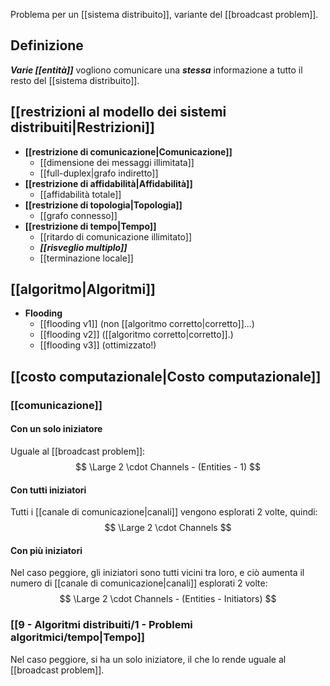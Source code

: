 Problema per un [[sistema distribuito]], variante del [[broadcast problem]].

## Definizione

***Varie [[entità]]*** vogliono comunicare una ***stessa*** informazione a tutto il resto del [[sistema distribuito]].

## [[restrizioni al modello dei sistemi distribuiti|Restrizioni]]

- **[[restrizione di comunicazione|Comunicazione]]**
	- [[dimensione dei messaggi illimitata]]
	- [[full-duplex|grafo indiretto]]
- **[[restrizione di affidabilità|Affidabilità]]**
	- [[affidabilità totale]]
- **[[restrizione di topologia|Topologia]]**
	- [[grafo connesso]]
- **[[restrizione di tempo|Tempo]]**
	- [[ritardo di comunicazione illimitato]]
	- ***[[risveglio multiplo]]***
	- [[terminazione locale]]

## [[algoritmo|Algoritmi]]

- **Flooding**
	- [[flooding v1]] (non [[algoritmo corretto|corretto]]...)
	- [[flooding v2]] ([[algoritmo corretto|corretto]].)
	- [[flooding v3]] (ottimizzato!)

## [[costo computazionale|Costo computazionale]]

### [[comunicazione]]

#### Con un solo iniziatore

Uguale al [[broadcast problem]]:
$$
\Large 2 \cdot Channels - (Entities - 1)
$$

#### Con tutti iniziatori

Tutti i [[canale di comunicazione|canali]] vengono esplorati $2$ volte, quindi:
$$
\Large 2 \cdot Channels
$$

#### Con più iniziatori

Nel caso peggiore, gli iniziatori sono tutti vicini tra loro, e ciò aumenta il numero di [[canale di comunicazione|canali]] esplorati $2$ volte:
$$
\Large 2 \cdot Channels - (Entities - Initiators)
$$

### [[9 - Algoritmi distribuiti/1 - Problemi algoritmici/tempo|Tempo]]

Nel caso peggiore, si ha un solo iniziatore, il che lo rende uguale al [[broadcast problem]].
